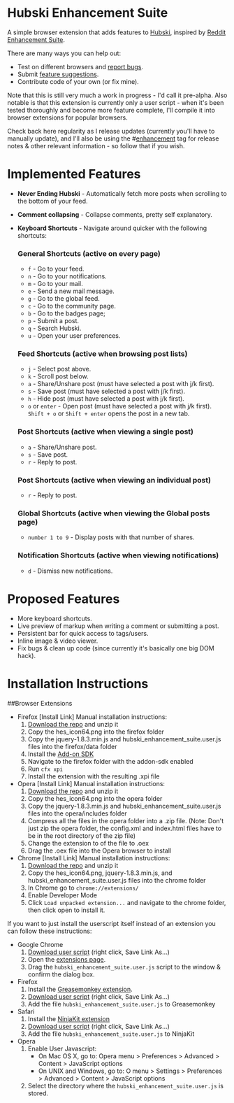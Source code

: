 # Hubski Enhancement Suite

A simple browser extension that adds features to [Hubski](http://hubski.com), inspired by [Reddit Enhancement Suite](http://redditenhancementsuite.com/).

There are many ways you can help out:

* Test on different browsers and [report bugs](https://github.com/josh-/Hubski-Enhancement-Suite/issues/new).
* Submit [feature suggestions](https://github.com/josh-/Hubski-Enhancement-Suite/issues/new).
* Contribute code of your own (or fix mine).

Note that this is still very much a work in progress - I'd call it pre-alpha. Also notable is that this extension is currently only a user script - when it's been tested thoroughly and become more feature complete, I'll compile it into browser extensions for popular browsers.

Check back here regularity as I release updates (currently you'll have to manually update), and I'll also be using the #[enhancement](http://hubski.com/tag?id=enhancement) tag for release notes & other relevant information - so follow that if you wish.

# Implemented Features

* **Never Ending Hubski** - Automatically fetch more posts when scrolling to the bottom of your feed.
* **Comment collapsing** - Collapse comments, pretty self explanatory.
* **Keyboard Shortcuts** - Navigate around quicker with the following shortcuts:
    ### General Shortcuts (active on every page)
    * `f` - Go to your feed.
    * `n` - Go to your notifications.
    * `m` - Go to your mail.
    * `e` - Send a new mail message.
    * `g` - Go to the global feed.
    * `c` - Go to the community page.
    * `b` - Go to the badges page;
    * `p` - Submit a post.
    * `q` - Search Hubski.
    * `u` - Open your user preferences.
    
    ### Feed Shortcuts (active when browsing post lists)
    * `j` - Select post above.
    * `k` - Scroll post below.
    * `a` - Share/Unshare post (must have selected a post with j/k first).
    * `s` - Save post (must have selected a post with j/k first).
    * `h` - Hide post (must have selected a post with j/k first).
    * `o` or `enter` - Open post (must have selected a post with j/k first). `Shift + o` or `Shift + enter` opens the post in a new tab.

    ### Post Shortcuts (active when viewing a single post)
    * `a` - Share/Unshare post.
    * `s` - Save post.
    * `r` - Reply to post.
    
    ### Post Shortcuts (active when viewing an individual post)
    * `r` - Reply to post.
    
    ### Global Shortcuts (active when viewing the Global posts page)
    * `number 1 to 9` - Display posts with that number of shares.
    
    ### Notification Shortcuts (active when viewing notifications)
    * `d` - Dismiss new notifications. 

# Proposed Features

* More keyboard shortcuts.
* Live preview of markup when writing a comment or submitting a post.
* Persistent bar for quick access to tags/users.
* Inline image & video viewer.
* Fix bugs & clean up code (since currently it's basically one big DOM hack).

# Installation Instructions

##Browser Extensions

* Firefox [Install Link]
Manual installation instructions:  
    1. [Download the repo](https://github.com/josh-/Hubski-Enhancement-Suite/archive/master.zip) and unzip it
    2. Copy the hes_icon64.png into the firefox folder
    3. Copy the jquery-1.8.3.min.js and hubski_enhancement_suite.user.js files into the firefox/data folder
    4. Install the [Add-on SDK](https://addons.mozilla.org/en-US/developers/docs/sdk/latest/dev-guide/tutorials/installation.html)
    5. Navigate to the firefox folder with the addon-sdk enabled
    6. Run `cfx xpi`
    7. Install the extension with the resulting .xpi file
* Opera [Install Link]
Manual installation instructions:  
    1. [Download the repo](https://github.com/josh-/Hubski-Enhancement-Suite/archive/master.zip) and unzip it
    2. Copy the hes_icon64.png into the opera folder
    3. Copy the jquery-1.8.3.min.js and hubski_enhancement_suite.user.js files into the opera/includes folder
    4. Compress all the files in the opera folder into a .zip file. (Note: Don't just zip the opera folder, the config.xml and index.html files have to be in the root directory of the zip file)
    5. Change the extension to of the file to .oex
    6. Drag the .oex file into the Opera browser to install
* Chrome [Install Link]
Manual installation instructions:  
    1. [Download the repo](https://github.com/josh-/Hubski-Enhancement-Suite/archive/master.zip) and unzip it
    2. Copy the hes_icon64.png, jquery-1.8.3.min.js, and hubski_enhancement_suite.user.js files into the chrome folder
    3. In Chrome go to `chrome://extensions/`
    4. Enable Developer Mode
    5. Click `Load unpacked extension...` and navigate to the chrome folder, then click open to install it.

If you want to just install the userscript itself instead of an extension you can follow these instructions:

* Google Chrome
    1. [Download user script](https://raw.github.com/josh-/Hubski-Enhancement-Suite/master/hubski_enhancement_suite.user.js) (right click, Save Link As...)
    2. Open the [extensions page](chrome://extensions).
    3. Drag the `hubski_enhancement_suite.user.js` script to the window & confirm the dialog box.
* Firefox
    1. Install the [Greasemonkey extension](https://addons.mozilla.org/en-US/firefox/addon/greasemonkey/).
    2. [Download user script](https://raw.github.com/josh-/Hubski-Enhancement-Suite/master/hubski_enhancement_suite.user.js) (right click, Save Link As...)
    3. Add the file `hubski_enhancement_suite.user.js` to Greasemonkey
* Safari
    1. Install the [NinjaKit extension](http://ss-o.net/safari/extension/NinjaKit.safariextz)
    2. [Download user script](https://raw.github.com/josh-/Hubski-Enhancement-Suite/master/hubski_enhancement_suite.user.js) (right click, Save Link As...)
    3. Add the file `hubski_enhancement_suite.user.js` to NinjaKit
* Opera
    1. Enable User Javascript:
        * On Mac OS X, go to: Opera menu > Preferences > Advanced > Content > JavaScript options
        * On UNIX and Windows, go to: O menu > Settings > Preferences > Advanced > Content > JavaScript options
    2. Select the directory where the `hubski_enhancement_suite.user.js` is stored.
